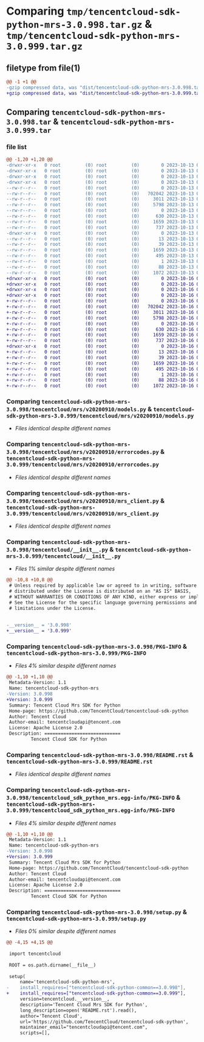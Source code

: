 # Comparing `tmp/tencentcloud-sdk-python-mrs-3.0.998.tar.gz` & `tmp/tencentcloud-sdk-python-mrs-3.0.999.tar.gz`

## filetype from file(1)

```diff
@@ -1 +1 @@
-gzip compressed data, was "dist/tencentcloud-sdk-python-mrs-3.0.998.tar", last modified: Fri Oct 13 00:32:33 2023, max compression
+gzip compressed data, was "dist/tencentcloud-sdk-python-mrs-3.0.999.tar", last modified: Mon Oct 16 00:31:50 2023, max compression
```

## Comparing `tencentcloud-sdk-python-mrs-3.0.998.tar` & `tencentcloud-sdk-python-mrs-3.0.999.tar`

### file list

```diff
@@ -1,20 +1,20 @@
-drwxr-xr-x   0 root         (0) root         (0)        0 2023-10-13 00:32:33.000000 tencentcloud-sdk-python-mrs-3.0.998/
-drwxr-xr-x   0 root         (0) root         (0)        0 2023-10-13 00:32:33.000000 tencentcloud-sdk-python-mrs-3.0.998/tencentcloud/
-drwxr-xr-x   0 root         (0) root         (0)        0 2023-10-13 00:32:33.000000 tencentcloud-sdk-python-mrs-3.0.998/tencentcloud/mrs/
-drwxr-xr-x   0 root         (0) root         (0)        0 2023-10-13 00:32:33.000000 tencentcloud-sdk-python-mrs-3.0.998/tencentcloud/mrs/v20200910/
--rw-r--r--   0 root         (0) root         (0)        0 2023-10-13 00:32:33.000000 tencentcloud-sdk-python-mrs-3.0.998/tencentcloud/mrs/v20200910/__init__.py
--rw-r--r--   0 root         (0) root         (0)   702042 2023-10-13 00:32:33.000000 tencentcloud-sdk-python-mrs-3.0.998/tencentcloud/mrs/v20200910/models.py
--rw-r--r--   0 root         (0) root         (0)     3011 2023-10-13 00:32:33.000000 tencentcloud-sdk-python-mrs-3.0.998/tencentcloud/mrs/v20200910/errorcodes.py
--rw-r--r--   0 root         (0) root         (0)     5798 2023-10-13 00:32:33.000000 tencentcloud-sdk-python-mrs-3.0.998/tencentcloud/mrs/v20200910/mrs_client.py
--rw-r--r--   0 root         (0) root         (0)        0 2023-10-13 00:32:33.000000 tencentcloud-sdk-python-mrs-3.0.998/tencentcloud/mrs/__init__.py
--rw-r--r--   0 root         (0) root         (0)      630 2023-10-13 00:32:33.000000 tencentcloud-sdk-python-mrs-3.0.998/tencentcloud/__init__.py
--rw-r--r--   0 root         (0) root         (0)     1659 2023-10-13 00:32:33.000000 tencentcloud-sdk-python-mrs-3.0.998/PKG-INFO
--rw-r--r--   0 root         (0) root         (0)      737 2023-10-13 00:32:33.000000 tencentcloud-sdk-python-mrs-3.0.998/README.rst
-drwxr-xr-x   0 root         (0) root         (0)        0 2023-10-13 00:32:33.000000 tencentcloud-sdk-python-mrs-3.0.998/tencentcloud_sdk_python_mrs.egg-info/
--rw-r--r--   0 root         (0) root         (0)       13 2023-10-13 00:32:33.000000 tencentcloud-sdk-python-mrs-3.0.998/tencentcloud_sdk_python_mrs.egg-info/top_level.txt
--rw-r--r--   0 root         (0) root         (0)       39 2023-10-13 00:32:33.000000 tencentcloud-sdk-python-mrs-3.0.998/tencentcloud_sdk_python_mrs.egg-info/requires.txt
--rw-r--r--   0 root         (0) root         (0)     1659 2023-10-13 00:32:33.000000 tencentcloud-sdk-python-mrs-3.0.998/tencentcloud_sdk_python_mrs.egg-info/PKG-INFO
--rw-r--r--   0 root         (0) root         (0)      495 2023-10-13 00:32:33.000000 tencentcloud-sdk-python-mrs-3.0.998/tencentcloud_sdk_python_mrs.egg-info/SOURCES.txt
--rw-r--r--   0 root         (0) root         (0)        1 2023-10-13 00:32:33.000000 tencentcloud-sdk-python-mrs-3.0.998/tencentcloud_sdk_python_mrs.egg-info/dependency_links.txt
--rw-r--r--   0 root         (0) root         (0)       88 2023-10-13 00:32:33.000000 tencentcloud-sdk-python-mrs-3.0.998/setup.cfg
--rw-r--r--   0 root         (0) root         (0)     1072 2023-10-13 00:32:33.000000 tencentcloud-sdk-python-mrs-3.0.998/setup.py
+drwxr-xr-x   0 root         (0) root         (0)        0 2023-10-16 00:31:50.000000 tencentcloud-sdk-python-mrs-3.0.999/
+drwxr-xr-x   0 root         (0) root         (0)        0 2023-10-16 00:31:50.000000 tencentcloud-sdk-python-mrs-3.0.999/tencentcloud/
+drwxr-xr-x   0 root         (0) root         (0)        0 2023-10-16 00:31:50.000000 tencentcloud-sdk-python-mrs-3.0.999/tencentcloud/mrs/
+drwxr-xr-x   0 root         (0) root         (0)        0 2023-10-16 00:31:50.000000 tencentcloud-sdk-python-mrs-3.0.999/tencentcloud/mrs/v20200910/
+-rw-r--r--   0 root         (0) root         (0)        0 2023-10-16 00:31:50.000000 tencentcloud-sdk-python-mrs-3.0.999/tencentcloud/mrs/v20200910/__init__.py
+-rw-r--r--   0 root         (0) root         (0)   702042 2023-10-16 00:31:50.000000 tencentcloud-sdk-python-mrs-3.0.999/tencentcloud/mrs/v20200910/models.py
+-rw-r--r--   0 root         (0) root         (0)     3011 2023-10-16 00:31:50.000000 tencentcloud-sdk-python-mrs-3.0.999/tencentcloud/mrs/v20200910/errorcodes.py
+-rw-r--r--   0 root         (0) root         (0)     5798 2023-10-16 00:31:50.000000 tencentcloud-sdk-python-mrs-3.0.999/tencentcloud/mrs/v20200910/mrs_client.py
+-rw-r--r--   0 root         (0) root         (0)        0 2023-10-16 00:31:50.000000 tencentcloud-sdk-python-mrs-3.0.999/tencentcloud/mrs/__init__.py
+-rw-r--r--   0 root         (0) root         (0)      630 2023-10-16 00:31:50.000000 tencentcloud-sdk-python-mrs-3.0.999/tencentcloud/__init__.py
+-rw-r--r--   0 root         (0) root         (0)     1659 2023-10-16 00:31:50.000000 tencentcloud-sdk-python-mrs-3.0.999/PKG-INFO
+-rw-r--r--   0 root         (0) root         (0)      737 2023-10-16 00:31:50.000000 tencentcloud-sdk-python-mrs-3.0.999/README.rst
+drwxr-xr-x   0 root         (0) root         (0)        0 2023-10-16 00:31:50.000000 tencentcloud-sdk-python-mrs-3.0.999/tencentcloud_sdk_python_mrs.egg-info/
+-rw-r--r--   0 root         (0) root         (0)       13 2023-10-16 00:31:50.000000 tencentcloud-sdk-python-mrs-3.0.999/tencentcloud_sdk_python_mrs.egg-info/top_level.txt
+-rw-r--r--   0 root         (0) root         (0)       39 2023-10-16 00:31:50.000000 tencentcloud-sdk-python-mrs-3.0.999/tencentcloud_sdk_python_mrs.egg-info/requires.txt
+-rw-r--r--   0 root         (0) root         (0)     1659 2023-10-16 00:31:50.000000 tencentcloud-sdk-python-mrs-3.0.999/tencentcloud_sdk_python_mrs.egg-info/PKG-INFO
+-rw-r--r--   0 root         (0) root         (0)      495 2023-10-16 00:31:50.000000 tencentcloud-sdk-python-mrs-3.0.999/tencentcloud_sdk_python_mrs.egg-info/SOURCES.txt
+-rw-r--r--   0 root         (0) root         (0)        1 2023-10-16 00:31:50.000000 tencentcloud-sdk-python-mrs-3.0.999/tencentcloud_sdk_python_mrs.egg-info/dependency_links.txt
+-rw-r--r--   0 root         (0) root         (0)       88 2023-10-16 00:31:50.000000 tencentcloud-sdk-python-mrs-3.0.999/setup.cfg
+-rw-r--r--   0 root         (0) root         (0)     1072 2023-10-16 00:31:50.000000 tencentcloud-sdk-python-mrs-3.0.999/setup.py
```

### Comparing `tencentcloud-sdk-python-mrs-3.0.998/tencentcloud/mrs/v20200910/models.py` & `tencentcloud-sdk-python-mrs-3.0.999/tencentcloud/mrs/v20200910/models.py`

 * *Files identical despite different names*

### Comparing `tencentcloud-sdk-python-mrs-3.0.998/tencentcloud/mrs/v20200910/errorcodes.py` & `tencentcloud-sdk-python-mrs-3.0.999/tencentcloud/mrs/v20200910/errorcodes.py`

 * *Files identical despite different names*

### Comparing `tencentcloud-sdk-python-mrs-3.0.998/tencentcloud/mrs/v20200910/mrs_client.py` & `tencentcloud-sdk-python-mrs-3.0.999/tencentcloud/mrs/v20200910/mrs_client.py`

 * *Files identical despite different names*

### Comparing `tencentcloud-sdk-python-mrs-3.0.998/tencentcloud/__init__.py` & `tencentcloud-sdk-python-mrs-3.0.999/tencentcloud/__init__.py`

 * *Files 1% similar despite different names*

```diff
@@ -10,8 +10,8 @@
 # Unless required by applicable law or agreed to in writing, software
 # distributed under the License is distributed on an "AS IS" BASIS,
 # WITHOUT WARRANTIES OR CONDITIONS OF ANY KIND, either express or implied.
 # See the License for the specific language governing permissions and
 # limitations under the License.
 
 
-__version__ = '3.0.998'
+__version__ = '3.0.999'
```

### Comparing `tencentcloud-sdk-python-mrs-3.0.998/PKG-INFO` & `tencentcloud-sdk-python-mrs-3.0.999/PKG-INFO`

 * *Files 4% similar despite different names*

```diff
@@ -1,10 +1,10 @@
 Metadata-Version: 1.1
 Name: tencentcloud-sdk-python-mrs
-Version: 3.0.998
+Version: 3.0.999
 Summary: Tencent Cloud Mrs SDK for Python
 Home-page: https://github.com/TencentCloud/tencentcloud-sdk-python
 Author: Tencent Cloud
 Author-email: tencentcloudapi@tencent.com
 License: Apache License 2.0
 Description: ============================
         Tencent Cloud SDK for Python
```

### Comparing `tencentcloud-sdk-python-mrs-3.0.998/README.rst` & `tencentcloud-sdk-python-mrs-3.0.999/README.rst`

 * *Files identical despite different names*

### Comparing `tencentcloud-sdk-python-mrs-3.0.998/tencentcloud_sdk_python_mrs.egg-info/PKG-INFO` & `tencentcloud-sdk-python-mrs-3.0.999/tencentcloud_sdk_python_mrs.egg-info/PKG-INFO`

 * *Files 4% similar despite different names*

```diff
@@ -1,10 +1,10 @@
 Metadata-Version: 1.1
 Name: tencentcloud-sdk-python-mrs
-Version: 3.0.998
+Version: 3.0.999
 Summary: Tencent Cloud Mrs SDK for Python
 Home-page: https://github.com/TencentCloud/tencentcloud-sdk-python
 Author: Tencent Cloud
 Author-email: tencentcloudapi@tencent.com
 License: Apache License 2.0
 Description: ============================
         Tencent Cloud SDK for Python
```

### Comparing `tencentcloud-sdk-python-mrs-3.0.998/setup.py` & `tencentcloud-sdk-python-mrs-3.0.999/setup.py`

 * *Files 0% similar despite different names*

```diff
@@ -4,15 +4,15 @@
 
 import tencentcloud
 
 ROOT = os.path.dirname(__file__)
 
 setup(
     name='tencentcloud-sdk-python-mrs',
-    install_requires=["tencentcloud-sdk-python-common==3.0.998"],
+    install_requires=["tencentcloud-sdk-python-common==3.0.999"],
     version=tencentcloud.__version__,
     description='Tencent Cloud Mrs SDK for Python',
     long_description=open('README.rst').read(),
     author='Tencent Cloud',
     url='https://github.com/TencentCloud/tencentcloud-sdk-python',
     maintainer_email="tencentcloudapi@tencent.com",
     scripts=[],
```


